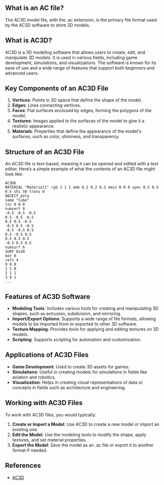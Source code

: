 ## What is an AC file?

The AC3D model file, with the .ac extension, is the primary file format used by the AC3D software to store 3D models.

## What is AC3D?

AC3D is a 3D modeling software that allows users to create, edit, and manipulate 3D models. It is used in various fields, including game development, simulations, and visualizations. The software is known for its ease of use and a wide range of features that support both beginners and advanced users.

## Key Components of an AC3D File

1.  **Vertices**: Points in 3D space that define the shape of the model.
2.  **Edges**: Lines connecting vertices.
3.  **Faces**: Flat surfaces enclosed by edges, forming the polygons of the model.
4.  **Textures**: Images applied to the surfaces of the model to give it a realistic appearance.
5.  **Materials**: Properties that define the appearance of the model's surfaces, such as color, shininess, and transparency.

## Structure of an AC3D File

An AC3D file is text-based, meaning it can be opened and edited with a text editor. Here’s a simple example of what the contents of an AC3D file might look like:

```
AC3Db
MATERIAL "Material1" rgb 1 1 1 amb 0.2 0.2 0.2 emis 0 0 0 spec 0.5 0.5 0.5 shi 50 trans 0
OBJECT poly
name "Cube"
loc 0 0 0
numvert 8
-0.5 -0.5 -0.5
0.5 -0.5 -0.5
0.5 0.5 -0.5
-0.5 0.5 -0.5
-0.5 -0.5 0.5
0.5 -0.5 0.5
0.5 0.5 0.5
-0.5 0.5 0.5
numsurf 6
SURF 0x30
mat 0
refs 4
0 0 0
1 1 0
2 1 1
3 0 1
...

```

## Features of AC3D Software

-   **Modeling Tools**: Includes various tools for creating and manipulating 3D shapes, such as extrusion, subdivision, and mirroring.
-   **Import/Export Options**: Supports a wide range of file formats, allowing models to be imported from or exported to other 3D software.
-   **Texture Mapping**: Provides tools for applying and editing textures on 3D models.
-   **Scripting**: Supports scripting for automation and customization.

## Applications of AC3D Files

-   **Game Development**: Used to create 3D assets for games.
-   **Simulations**: Useful in creating models for simulations in fields like aviation and robotics.
-   **Visualization**: Helps in creating visual representations of data or concepts in fields such as architecture and engineering.

## Working with AC3D Files

To work with AC3D files, you would typically:

1.  **Create or Import a Model**: Use AC3D to create a new model or import an existing one.
2.  **Edit the Model**: Use the modeling tools to modify the shape, apply textures, and set material properties.
3.  **Export the Model**: Save the model as an .ac file or export it to another format if needed.


## References
* [AC3D](https://en.wikipedia.org/wiki/AC3D)
